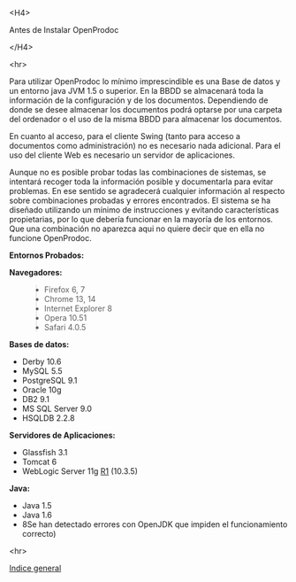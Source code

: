 

&lt;H4&gt;

Antes de Instalar OpenProdoc

&lt;/H4&gt;



&lt;hr&gt;


<p>Para utilizar OpenProdoc lo mínimo imprescindible es una Base de datos y un entorno java JVM 1.5 o superior. En la BBDD se almacenará toda la información de la configuración y de los documentos. Dependiendo de donde se desee almacenar los documentos podrá optarse por una carpeta del ordenador o el uso de la misma BBDD para almacenar los documentos.</p>
<p>En cuanto al acceso, para el cliente Swing (tanto para acceso a documentos como administración) no es necesario nada adicional. Para el uso del cliente Web es necesario un servidor de aplicaciones.</p>
<p>Aunque no es posible probar todas las combinaciones de sistemas, se intentará recoger toda la información posible y documentarla para evitar problemas. En ese sentido se agradecerá cualquier información al respecto sobre combinaciones probadas y errores encontrados. El sistema se ha diseñado utilizando un mínimo de instrucciones y evitando características propietarias, por lo que debería funcionar en la mayoría de los entornos. Que una combinación no aparezca aqui no quiere decir que en ella no funcione OpenProdoc.</p>
<p><b>Entornos Probados:</b></p>
<p><b>Navegadores:</b></p>
<ul>
<blockquote><li>Firefox 6, 7</li>
<li>Chrome 13, 14</li>
<li>Internet Explorer 8</li>
<li>Opera 10.51</li>
<li>Safari 4.0.5</li>
</ul>
<p><b>Bases de datos:</b></p>
<ul>
<li>Derby 10.6</li>
<li>MySQL 5.5</li>
<li>PostgreSQL 9.1</li>
<li>Oracle 10g</li>
<li>DB2 9.1</li>
<li>MS SQL Server 9.0</li>
<li>HSQLDB 2.2.8</li>
</ul>
<p><b>Servidores de Aplicaciones:</b></p>
<ul>
<li>Glassfish 3.1</li>
<li>Tomcat 6</li>
<li>WebLogic Server 11g <a href='https://code.google.com/p/openprodoc/source/detail?r=1'>R1</a> (10.3.5)</li>
</ul>
<p><b>Java:</b></p>
<ul>
<li>Java 1.5</li>
<li>Java 1.6</li>
<li>8Se han detectado errores con OpenJDK que impiden el funcionamiento correcto)</li>
</ul></blockquote>



&lt;hr&gt;


[Indice general](ES_HelpIndex.md)
